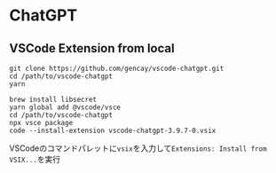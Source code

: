 # ChatGPT

## VSCode Extension from local

```shell
git clone https://github.com/gencay/vscode-chatgpt.git
cd /path/to/vscode-chatgpt
yarn

brew install libsecret
yarn global add @vscode/vsce
cd /path/to/vscode-chatgpt
npx vsce package
code --install-extension vscode-chatgpt-3.9.7-0.vsix
```

VSCodeのコマンドパレットに`vsix`を入力して`Extensions: Install from VSIX...`を実行
